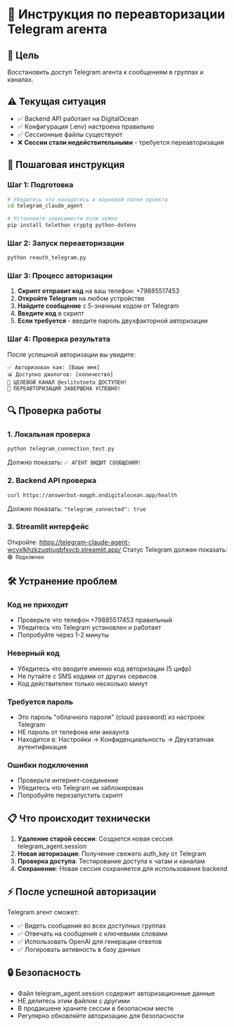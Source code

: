 # 🔐 Инструкция по переавторизации Telegram агента

## 🎯 Цель
Восстановить доступ Telegram агента к сообщениям в группах и каналах.

## ⚠️ Текущая ситуация
- ✅ Backend API работает на DigitalOcean
- ✅ Конфигурация (.env) настроена правильно  
- ✅ Сессионные файлы существуют
- ❌ **Сессии стали недействительными** - требуется переавторизация

## 🚀 Пошаговая инструкция

### Шаг 1: Подготовка
```bash
# Убедитесь что находитесь в корневой папке проекта
cd telegram_claude_agent

# Установите зависимости если нужно
pip install telethon cryptg python-dotenv
```

### Шаг 2: Запуск переавторизации
```bash
python reauth_telegram.py
```

### Шаг 3: Процесс авторизации
1. **Скрипт отправит код** на ваш телефон: +79885517453
2. **Откройте Telegram** на любом устройстве
3. **Найдите сообщение** с 5-значным кодом от Telegram
4. **Введите код** в скрипт
5. **Если требуется** - введите пароль двухфакторной авторизации

### Шаг 4: Проверка результата
После успешной авторизации вы увидите:
```
✅ Авторизован как: [Ваше имя]
📊 Доступно диалогов: [количество]
🎯 ЦЕЛЕВОЙ КАНАЛ @eslitotoeto ДОСТУПЕН!
🎉 ПЕРЕАВТОРИЗАЦИЯ ЗАВЕРШЕНА УСПЕШНО!
```

## 🔍 Проверка работы

### 1. Локальная проверка
```bash
python telegram_connection_test.py
```
Должно показать: `✅ АГЕНТ ВИДИТ СООБЩЕНИЯ!`

### 2. Backend API проверка
```bash
curl https://answerbot-magph.ondigitalocean.app/health
```
Должно показать: `"telegram_connected": true`

### 3. Streamlit интерфейс
Откройте: https://telegram-claude-agent-wcyxlkhzkzuqtjugbfsvcb.streamlit.app/
Статус Telegram должен показать: `🟢 Подключен`

## 🛠️ Устранение проблем

### Код не приходит
- Проверьте что телефон +79885517453 правильный
- Убедитесь что Telegram установлен и работает
- Попробуйте через 1-2 минуты

### Неверный код
- Убедитесь что вводите именно код авторизации (5 цифр)
- Не путайте с SMS кодами от других сервисов
- Код действителен только несколько минут

### Требуется пароль
- Это пароль "облачного пароля" (cloud password) из настроек Telegram
- НЕ пароль от телефона или аккаунта
- Находится в: Настройки → Конфиденциальность → Двухэтапная аутентификация

### Ошибки подключения
- Проверьте интернет-соединение
- Убедитесь что Telegram не заблокирован
- Попробуйте перезапустить скрипт

## 📋 Что происходит технически

1. **Удаление старой сессии**: Создается новая сессия telegram_agent.session
2. **Новая авторизация**: Получение свежего auth_key от Telegram
3. **Проверка доступа**: Тестирование доступа к чатам и каналам  
4. **Сохранение**: Новая сессия сохраняется для использования backend

## ⚡ После успешной авторизации

Telegram агент сможет:
- ✅ Видеть сообщения во всех доступных группах
- ✅ Отвечать на сообщения с ключевыми словами
- ✅ Использовать OpenAI для генерации ответов
- ✅ Логировать активность в базу данных

## 🔒 Безопасность
- Файл telegram_agent.session содержит авторизационные данные
- НЕ делитесь этим файлом с другими
- В продакшене храните сессии в безопасном месте
- Регулярно обновляйте авторизацию для безопасности
